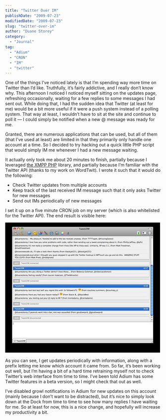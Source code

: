 ```yaml
---
title: "Twitter Over IM"
publishDate: "2009-07-23"
modifiedDate: "2009-07-23"
slug: "twitter-over-im"
author: "Duane Storey"
category:
  - "Journal"
tag:
  - "Adium"
  - "CRON"
  - "IM"
  - "twitter"
---
```


One of the things I’ve noticed lately is that I’m spending way more time on Twitter than I’d like. Truthfully, it’s fairly addictive, and I really don’t know why. This afternoon I noticed I noticed myself sitting on the updates page, refreshing occasionally, waiting for a few replies to some messages I had sent out. While doing that, I had the sudden idea that Twitter (at least for me) would be a bit more useful if it were a push system instead of a polling system. That way at least, I wouldn’t have to sit at the site and continue to poll it — I could simply be notified when a new @ message was ready for me.

Granted, there are numerous applications that can be used, but all of them (that I’ve used at least) are limited in that they primarily only handle one account at a time. So I decided to try hacking out a quick little PHP script that would simply IM me whenever I had a new message waiting.

It actually only took me about 20 minutes to finish, partially because I leveraged [the XMPP PHP](http://code.google.com/p/xmpphp/) library, and partially because I’m familiar with the Twitter API (thanks to my work on WordTwit). I wrote it such that it would do the following:

- Check Twitter updates from multiple accounts
- Keep track of the last received IM message such that it only asks Twitter for new messages
- Send out IMs periodically of new messages

I set it up on a five minute CRON job on my server (which is also whitelisted for the Twitter API). The end result is visible here:

[![Twitter over IM](_images/twitter-over-im-1.jpg)](http://www.flickr.com/photos/duanestorey/3747825984/)

As you can see, I get updates periodically with information, along with a prefix letting me know which account it came from. So far, it’s been working out well, but I’m having a bit of a hard time retraining myself not to check Twitter’s web interface from time to time. I’ve been told Adium has some Twitter features in a beta version, so I might check that out as well.

I’ve disabled growl notifications in Adium for new updates on this account (mainly because I don’t want to be distracted), but it’s nice to simply look down at the Dock from time to time to see how many replies I have waiting for me. So at least for now, this is a nice change, and hopefully will increase my productivity a bit.